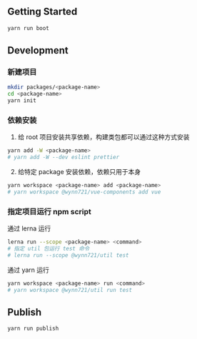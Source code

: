 ## Getting Started

```bash
yarn run boot
```

## Development

### 新建项目

```bash
mkdir packages/<package-name>
cd <package-name>
yarn init
```

### 依赖安装

1. 给 root 项目安装共享依赖，构建类包都可以通过这种方式安装

```bash
yarn add -W <package-name>
# yarn add -W --dev eslint prettier
```

2. 给特定 package 安装依赖，依赖只用于本身

```bash
yarn workspace <package-name> add <package-name>
# yarn workspace @wynn721/vue-components add vue
```

### 指定项目运行 npm script

通过 lerna 运行

```bash
lerna run --scope <package-name> <command>
# 指定 util 包运行 test 命令
# lerna run --scope @wynn721/util test 
```

通过 yarn 运行

```bash
yarn workspace <package-name> run <command>
# yarn workspace @wynn721/util run test
```

## Publish

```bash
yarn run publish
```